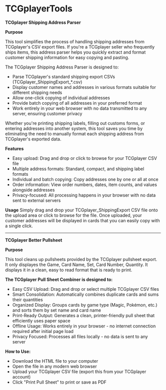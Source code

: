 # TCGplayerTools

**TCGplayer Shipping Address Parser**

**Purpose**

This tool simplifies the process of handling shipping addresses from TCGplayer's CSV export files. If you're a TCGplayer seller who frequently ships items, this address parser helps you quickly extract and format customer shipping information for easy copying and pasting.

The TCGplayer Shipping Address Parser is designed to:

- Parse TCGplayer's standard shipping export CSVs (TCGplayer_ShippingExport_*.csv)
- Display customer names and addresses in various formats suitable for different shipping needs
- Allow one-click copying of individual addresses
- Provide batch copying of all addresses in your preferred format
- Work entirely in your web browser with no data transmitted to any server, ensuring customer privacy

Whether you're printing shipping labels, filling out customs forms, or entering addresses into another system, this tool saves you time by eliminating the need to manually format each shipping address from TCGplayer's exported data.

**Features**
- Easy upload: Drag and drop or click to browse for your TCGplayer CSV file
- Multiple address formats: Standard, compact, and shipping label formats
- Individual and batch copying: Copy addresses one by one or all at once
- Order information: View order numbers, dates, item counts, and values alongside addresses
- Privacy-focused: All processing happens in your browser with no data sent to external servers

**Usage**
Simply drag and drop your TCGplayer_ShippingExport CSV file onto the upload area or click to browse for the file. Once uploaded, your customer addresses will be displayed in cards that you can easily copy with a single click.

-------------------

**TCGplayer Better Pullsheet**

**Purpose**

This tool cleans up pullsheets provided by the TCGplayer pullsheet export. It only displayes the Game, Card Name, Set, Card Number, Quantity. It displays it in a clean, easy to read format that is ready to print.

**The TCGplayer Pull Sheet Combiner is designed to:**

- Easy CSV Upload: Drag and drop or select multiple TCGplayer CSV files
- Smart Consolidation: Automatically combines duplicate cards and sums their quantities
- Organized Display: Groups cards by game type (Magic, Pokémon, etc.) and sorts them by set name and card name
- Print-Ready Output: Generates a clean, printer-friendly pull sheet that efficiently uses paper space
- Offline Usage: Works entirely in your browser - no internet connection required after initial page load
- Privacy Focused: Processes all files locally - no data is sent to any server

**How to Use:**

- Download the HTML file to your computer
- Open the file in any modern web browser
- Upload your TCGplayer CSV file (export this from your TCGplayer account)
- Click "Print Pull Sheet" to print or save as PDF

